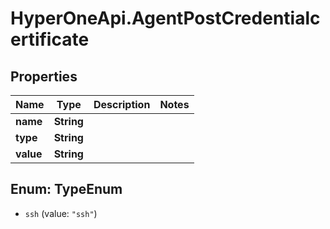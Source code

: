 # HyperOneApi.AgentPostCredentialcertificate

## Properties

Name | Type | Description | Notes
------------ | ------------- | ------------- | -------------
**name** | **String** |  | 
**type** | **String** |  | 
**value** | **String** |  | 



## Enum: TypeEnum


* `ssh` (value: `"ssh"`)




